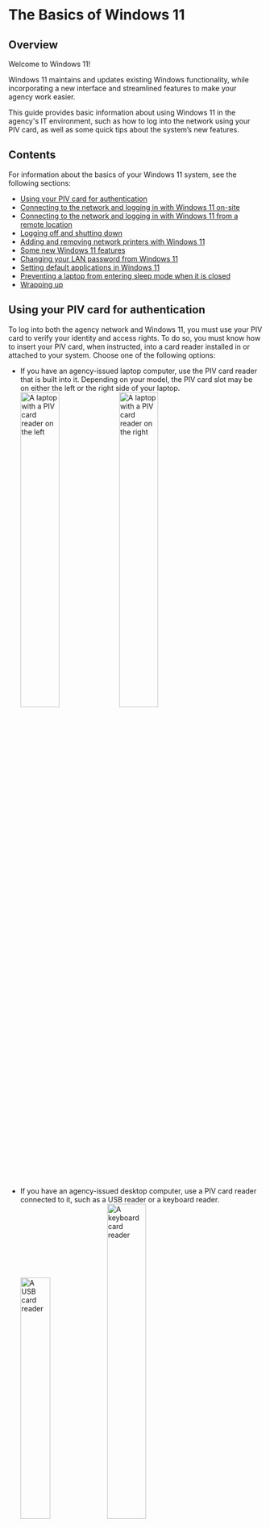 # The Basics of Windows 11
## Overview
Welcome to Windows 11!

Windows 11 maintains and updates existing Windows functionality, while incorporating a new interface and streamlined features to make your agency work easier.

This guide provides basic information about using Windows 11 in the agency's IT environment, such as how to log into the network using your PIV card, as well as some quick tips about the system’s new features.

## Contents
For information about the basics of your Windows 11 system, see the following sections:
- [Using your PIV card for authentication](https://github.com/kgulotta/Kenneth-Gulotta-Portfolio/blob/main/02-Basics-of-Windows-11.md#using-your-piv-card-for-authentication)
- [Connecting to the network and logging in with Windows 11 on-site](https://github.com/kgulotta/Kenneth-Gulotta-Portfolio/blob/main/02-Basics-of-Windows-11.md#connecting-to-the-network-and-logging-in-with-windows-11-on-site)
- [Connecting to the network and logging in with Windows 11 from a remote location](https://github.com/kgulotta/Kenneth-Gulotta-Portfolio/blob/main/02-Basics-of-Windows-11.md#connecting-to-the-network-and-logging-in-with-windows-11-from-a-remote-location)
- [Logging off and shutting down](https://github.com/kgulotta/Kenneth-Gulotta-Portfolio/blob/main/02-Basics-of-Windows-11.md#logging-off-and-shutting-down)
- [Adding and removing network printers with Windows 11](https://github.com/kgulotta/Kenneth-Gulotta-Portfolio/blob/main/02-Basics-of-Windows-11.md#adding-and-removing-network-printers-with-windows-11)
- [Some new Windows 11 features](https://github.com/kgulotta/Kenneth-Gulotta-Portfolio/blob/main/02-Basics-of-Windows-11.md#some-new-windows-11-features)
- [Changing your LAN password from Windows 11](https://github.com/kgulotta/Kenneth-Gulotta-Portfolio/blob/main/02-Basics-of-Windows-11.md#changing-your-lan-password-from-windows-11)
- [Setting default applications in Windows 11](https://github.com/kgulotta/Kenneth-Gulotta-Portfolio/blob/main/02-Basics-of-Windows-11.md#setting-default-applications-in-windows-11)
- [Preventing a laptop from entering sleep mode when it is closed](https://github.com/kgulotta/Kenneth-Gulotta-Portfolio/blob/main/02-Basics-of-Windows-11.md#preventing-a-laptop-from-entering-sleep-mode-when-it-is-closed)
- [Wrapping up](https://github.com/kgulotta/Kenneth-Gulotta-Portfolio/blob/main/02-Basics-of-Windows-11.md#wrapping-up)  

## Using your PIV card for authentication
To log into both the agency network and Windows 11, you must use your PIV card to verify your identity and access rights. To do so, you must know how to insert your PIV card, when instructed, into a card reader installed in or attached to your system. Choose one of the following options:
- If you have an agency-issued laptop computer, use the PIV card reader that is built into it. Depending on your model, the PIV card slot may be on either the left or the right side of your laptop.  
  <img src="https://github.com/kgulotta/Kenneth-Gulotta-Portfolio/blob/main/Graphics/Basics-Windows-11/01-laptop-left-side.jpeg" alt="A laptop with a PIV card reader on the left" style="width:40%; height:auto;">
  <img src="https://github.com/kgulotta/Kenneth-Gulotta-Portfolio/blob/main/Graphics/Basics-Windows-11/02-laptop-right-side.jpeg" alt="A laptop with a PIV card reader on the right" style="width:40%; height:auto;">
  
- If you have an agency-issued desktop computer, use a PIV card reader connected to it, such as a USB reader
or a keyboard reader.  
  <img src="https://github.com/kgulotta/Kenneth-Gulotta-Portfolio/blob/main/Graphics/Basics-Windows-11/03-usb-card-reader.jpeg" alt="A USB card reader" style="width:35%; height:auto;">
  <img src="https://github.com/kgulotta/Kenneth-Gulotta-Portfolio/blob/main/Graphics/Basics-Windows-11/04-keyboard-card-reader.jpeg" alt="A keyboard card reader" style="width:40%; height:auto;">
  
## Connecting to the network and logging in with Windows 11 on-site
If you are logging into your system on-site at your agency, and it is connected by cable to the agency Local Area Network (LAN), you can log directly into Windows on it. To do so, perform the following steps:

1. Ensure that your computer is completely shut down. Then, insert your PIV card into your system’s card reader. For information, see the [“Using Your PIV Card for Authentication”](https://github.com/kgulotta/Kenneth-Gulotta-Portfolio/blob/main/02-Basics-of-Windows-11.md#using-your-piv-card-for-authentication) section.
2. Turn your computer on.
3. At the Windows opening screen, press the **CTRL-ALT-DELETE** key combination to continue.
4. At the agency “Notice to Users,” click the **OK** button.  
  <img src="https://github.com/kgulotta/Kenneth-Gulotta-Portfolio/blob/main/Graphics/Basics-Windows-11/06-notice-to-users.jpeg" alt="The agency Notice to Users" style="width:30%; height:auto;">
  
5. At the “Other user” screen, click the **Sign-in options** link.  
  <img src="https://github.com/kgulotta/Kenneth-Gulotta-Portfolio/blob/main/Graphics/Basics-Windows-11/07-sign-in-options-link.jpeg" alt="An arrow pointing at the 'Sign-in options' link" style="width:30%; height:auto;">

6. If necessary, select the **Smart card** icon that accesses your federal identification number when you click it.
  > :memo: **Note:** Do **not** select the **Smart card** icon that accesses your LAN username when you click it, if one is present.  
  <img src="https://github.com/kgulotta/Kenneth-Gulotta-Portfolio/blob/main/Graphics/Basics-Windows-11/08-smart-card-icon.jpeg" alt="An arrow pointing at the 'Smart card' icon" style="width:38%; height:auto;">

7. Wait while the system reads your PIV card.

8. At the “Smart card sign-in” prompt, type your PIV PIN in the “PIN” field, and then either click the arrow button or press the **ENTER** key.
  > :memo: **Note:** Leave the “Username hint” field blank.
  <img src="https://github.com/kgulotta/Kenneth-Gulotta-Portfolio/blob/main/Graphics/Basics-Windows-11/09-smart-card-sign-in-prompt.jpeg" alt="An arrow pointing at the 'Smart card' icon" style="width:30%; height:auto;">  

9. Wait while the system completes the Windows login process and presents the Windows desktop screen.

## Connecting to the network and logging in with Windows 11 from a remote location
If you are logging in from a remote location, and you need to access the agency’s network resources, you must log into the agency's Virtual Private Network (VPN) as well as Windows 11. To do so, perform the following steps:

1. Ensure that your computer is completely shut down. Then, insert your PIV card into your system’s card reader. For information, see the [“Using Your PIV Card for Authentication”](https://github.com/kgulotta/Kenneth-Gulotta-Portfolio/blob/main/02-Basics-of-Windows-11.md#using-your-piv-card-for-authentication) section.
2. Turn your computer on.
3. At the Windows opening screen, press the **CTRL-ALT-DELETE** key combination to continue.
4. At the agency “Notice to Users,” click the **OK** button.  
  <img src="https://github.com/kgulotta/Kenneth-Gulotta-Portfolio/blob/main/Graphics/Basics-Windows-11/11-notice-to-users.jpeg" alt="The agency Notice to Users" style="width:30%; height:auto;">

5. If you need to connect your computer to wireless to access the Internet, do so by clicking the wireless network button in the lower-right corner of the Windows 11 system tray and following the connection prompts.  
  > :memo: **Note:** You must connect your computer to the Internet in order to access the agency's network.  
  <img src="https://github.com/kgulotta/Kenneth-Gulotta-Portfolio/blob/main/Graphics/Basics-Windows-11/12-wireless-icon.jpeg" alt="The wireless network button on the desktop screen" style="width:38%; height:auto;">

6. After your system connects to the Internet, click the **Network sign-in** button in the lower-right corner of the system tray.
  <img src="https://github.com/kgulotta/Kenneth-Gulotta-Portfolio/blob/main/Graphics/Basics-Windows-11/13-network-sign-in-icon.jpeg" alt="The 'Network sign-in' button on the desktop screen" style="width:38%; height:auto;">

  > :memo: **Note:** If the system does not present the “VPN: Ready to connect” prompt in the next step, choose one of the following options:
  > * To continue attempting to sign into the network, click the **Cancel** button, wait a few seconds, and click the **Network sign-in** button again. To ensure that you have full access to resources or if you have been instructed to perform a software upgrade, you should log into the VPN before you log into Windows.  
  > * To skip the network sign-in and log directly into Windows, click the **Cancel** button and go to Step 11.  

7. At the “VPN: Ready to connect” prompt, click the **Connect** button, if necessary.  
  <img src="https://github.com/kgulotta/Kenneth-Gulotta-Portfolio/blob/main/Graphics/Basics-Windows-11/14-ready-to-connect-prompt.jpeg" alt="The 'VPN: Ready to connect' prompt" style="width:38%; height:auto;">  

8. At the “Please enter your PIN” prompt, type your PIV PIN in the “PIN” field and click the **OK** button.
  <img src="https://github.com/kgulotta/Kenneth-Gulotta-Portfolio/blob/main/Graphics/Basics-Windows-11/15-PIN-prompt.jpeg" alt="The 'Please enter your PIN' prompt" style="width:38%; height:auto;">  

9. At the “Your client certificate will be used for authentication” prompt, ensure that the "Group" drop-down field is set to the **PIV-AUTH** option and click the **OK** button.
  <img src="https://github.com/kgulotta/Kenneth-Gulotta-Portfolio/blob/main/Graphics/Basics-Windows-11/16-client-cert-prompt.jpeg" alt="The client certificate prompt" style="width:35%; height:auto;">

10. Wait while the system completes the VPN login process.
  > :memo: **Note:** If the system does not present the “Other user” screen with the **Sign-in options** button that is listed in the next step, click the **Cancel** button to access it. 

11. At the “Other user” screen, click the **Sign-in options** link.  
  <img src="https://github.com/kgulotta/Kenneth-Gulotta-Portfolio/blob/main/Graphics/Basics-Windows-11/07-sign-in-options-link.jpeg" alt="An arrow pointing at the 'Sign-in options' link" style="width:30%; height:auto;">

12. If necessary, select the **Smart card** icon that accesses your federal identification number when you click it.
  > :memo: **Note:** Do **not** select the **Smart card** icon that accesses your LAN username when you click it, if one is present.  
  <img src="https://github.com/kgulotta/Kenneth-Gulotta-Portfolio/blob/main/Graphics/Basics-Windows-11/08-smart-card-icon.jpeg" alt="An arrow pointing at the 'Smart card' icon" style="width:38%; height:auto;">

13. Wait while the system reads your PIV card.

14. At the “Smart card sign-in” prompt, type your PIV PIN in the “PIN” field, and then either click the arrow button or press the **ENTER** key.
  > :memo: **Note:** Leave the “Username hint” field blank.
  <img src="https://github.com/kgulotta/Kenneth-Gulotta-Portfolio/blob/main/Graphics/Basics-Windows-11/09-smart-card-sign-in-prompt.jpeg" alt="An arrow pointing at the 'Smart card' icon" style="width:30%; height:auto;">  

15. Wait while the system completes the Windows login process and presents the Windows desktop screen.  
  > :memo: **Note:** If you did not log into the VPN, Windows 11 will prompt you to do so now. To respond to the prompts, use the information in Steps 7 and 8.

## Logging off and shutting down
When you are done working, save and close all applications. Then, turn off your laptop. To do so, click the Windows "start" button at the bottom of your desktop screen, click the **Power** icon at the lower-right corner of the "start" menu, and select the **Shut down** option from the resulting menu.  

  <img src="https://github.com/kgulotta/Kenneth-Gulotta-Portfolio/blob/main/Graphics/Basics-Windows-11/20-shut-down-option.jpeg" alt="The 'Shut down' option in the Windows 'start' menu" style="width:35%; height:auto;">  

## Adding and removing network printers with Windows 11
The agency maintains network printers that you can access with your system, as long as you have the necessary permissions.  
To use a printer, you must add it to your system. When a printer is no longer available, you should remove it from your system.  
  > :memo: **Note:** When the agency upgrades its network printers, you may have to add the new printer listings and delete the old ones.

For information on adding and removing printers, see the following sections:
- [Adding a network printer](https://github.com/kgulotta/Kenneth-Gulotta-Portfolio/blob/main/02-Basics-of-Windows-11.md#adding-a-network-printer)
- [Removing a network printer](https://github.com/kgulotta/Kenneth-Gulotta-Portfolio/blob/main/02-Basics-of-Windows-11.md#removing-a-network-printer)

### Adding a network printer
To add a network printer, perform the following steps:  

1. Access the “Run” function. To do so, click the magnifying glass icon in the desktop tray (if necessary), type **run** in the “Type here to search” field, and then select the **Run** app from the resulting list.  
  <img src="https://github.com/kgulotta/Kenneth-Gulotta-Portfolio/blob/main/Graphics/Basics-Windows-11/21-access-Run.jpeg" alt="The 'Run' app in the Windows search results" style="width:35%; height:auto;">  

2. At the "Run" window, type the server name associated with your desired printer's location in the "Open" field and click the **OK** button.
  > :memo: **Note:** You can choose from the following server name options:
  > - If your printer is at Site One, type **`\\SITE01-PRNTRS`** in the "Open" field.  
  > - If your printer is at Site Two, type **`\\SITE02-PRNTRS`** in the "Open" field.
  > - If your printer is at Site Three, type **`\\SITE03-PRNTRS`** in the "Open" field.

  <img src="https://github.com/kgulotta/Kenneth-Gulotta-Portfolio/blob/main/Graphics/Basics-Windows-11/22-enter-printer-server.jpeg" alt="The 'Run' window" style="width:30%; height:auto;">  

3. At the resulting list of printers, scroll to the one you want to add and double-click it.  
  <img src="https://github.com/kgulotta/Kenneth-Gulotta-Portfolio/blob/main/Graphics/Basics-Windows-11/23-available-printers.jpeg" alt="List of available printers on a server" style="width:35%; height:auto;">  

4. Wait for Windows to locate and install the driver for the printer. When the system finishes adding the printer, it presents its status window.  
  <img src="https://github.com/kgulotta/Kenneth-Gulotta-Portfolio/blob/main/Graphics/Basics-Windows-11/24-printer-status-window.jpeg" alt="The printer status window" style="width:35%; height:auto;">

  > :memo: **Note:** The time needed for this process can vary, depending on your system configuration and connection speed. It may take several minutes.  

### Removing a network printer
To remove a network printer, perform the following steps:  

1. Click the Windows “start” button, and then click the **Settings** icon.  
  <img src="https://github.com/kgulotta/Kenneth-Gulotta-Portfolio/blob/main/Graphics/Basics-Windows-11/25-access-Settings.jpeg" alt="The Windows start menu and Settings icon" style="width:35%; height:auto;">  

2. In the “Settings” window, select the **Bluetooth & devices** option in the left-hand column, and then select the **Printers & scanners** option in the right-hand pane.
  <img src="https://github.com/kgulotta/Kenneth-Gulotta-Portfolio/blob/main/Graphics/Basics-Windows-11/26-select-Printers-Scanners.jpeg" alt="The 'Bluetooth & devices' Settings window" style="width:35%; height:auto;">

  > :memo: **Note:** If the option does not appear, drag a corner of the “Settings” window to expand it and access all its panels.

3. In the right-hand pane, click the listing for the printer that you want to remove.  
  <img src="https://github.com/kgulotta/Kenneth-Gulotta-Portfolio/blob/main/Graphics/Basics-Windows-11/27-active-printers.jpeg" alt="The 'Printers & scanners' window" style="width:35%; height:auto;">  

4. Click the **Remove** button next to the printer listing.  
  <img src="https://github.com/kgulotta/Kenneth-Gulotta-Portfolio/blob/main/Graphics/Basics-Windows-11/28-printer-remove-button.jpeg" alt="The 'Remove' button next to a printer listing" style="width:35%; height:auto;">  

5. Click the **Yes** button at the confirmation prompt.
  <img src="https://github.com/kgulotta/Kenneth-Gulotta-Portfolio/blob/main/Graphics/Basics-Windows-11/29-printer-remove-confirmation.jpeg" alt="The printer-removal confirmation prompt" style="width:35%; height:auto;">

## Some New Windows 11 Features
Windows 11 includes new navigational methods and functional enhancements to simplify how you access and interact with the tools you use most often. For information, see the following sections:  
- [The Windows 11 start menu](https://github.com/kgulotta/Kenneth-Gulotta-Portfolio/blob/main/02-Basics-of-Windows-11.md#the-windows-11-start-menu)
- [The Windows 11 taskbar](https://github.com/kgulotta/Kenneth-Gulotta-Portfolio/blob/main/02-Basics-of-Windows-11.md#the-windows-11-taskbar)
- [Changes to the File Explorer interface](https://github.com/kgulotta/Kenneth-Gulotta-Portfolio/blob/main/02-Basics-of-Windows-11.md#changes-to-the-file-explorer-interface)

  > :memo: **Note:** For more detailed information about the features of Windows 11, see [the Microsoft Windows support site](https://support.microsoft.com/en-us).

### The Windows 11 Start menu
With Windows 11, you get a “start” menu interface that puts more of your apps and frequently-used items within easy reach.  

When you click the new “start” button in the taskbar, the system presents the extended menu—a panel of suggested applications and dedicated options. It includes access to:
- The “search” field.
- Your pinned apps. The menu includes a default set, but you can change the order of the apps and choose apps to pin. You can also click the **All apps** button to access your full menu of applications.
- Recommended files that you have recently accessed. You can click the **More** button to see additional files.
- The **Power** button, which provides access to shutdown options.

  <img src="https://github.com/kgulotta/Kenneth-Gulotta-Portfolio/blob/main/Graphics/Basics-Windows-11/30-start-menu.jpeg" alt="The Windows 11 start menu" style="width:50%; height:auto;">  

To change the order of the pinned apps, click and drag the app that you want to move, and then release it in its new location.  

  <img src="https://github.com/kgulotta/Kenneth-Gulotta-Portfolio/blob/main/Graphics/Basics-Windows-11/31-start-menu-pinned-apps.jpeg" alt="A Windows 11 pinned app being moved to a new location in the Start menu" style="width:35%; height:auto;">  

To pin an additional app, search for it or locate it in the “All apps” list. Right-click it, and then choose the **Pin to Start** option from the resulting pop-up menu.  

  <img src="https://github.com/kgulotta/Kenneth-Gulotta-Portfolio/blob/main/Graphics/Basics-Windows-11/32-pin-to-start-option.jpeg" alt="The 'Pin to Start' option" style="width:40%; height:auto;">  

### The Windows 11 taskbar
The Windows 11 taskbar gives you access to all the applications, settings, and files on your system. The new version is streamlined for easy access and centered in your system tray by default.  

The basic taskbar provides icons that enable you to access:
- The “start” menu.
- The “Search” interface.
- The “Task View” functions, which enable you to choose or create different desktops for managing specific sets of tasks or jobs.
- File Explorer.
- Microsoft Edge.  

  <img src="https://github.com/kgulotta/Kenneth-Gulotta-Portfolio/blob/main/Graphics/Basics-Windows-11/33-labelled-Win11-taskbar.jpeg" alt="The labelled Windows 11 taskbar" style="width:40%; height:auto;">  

The agency configures your laptop to align your taskbar to the left the first time you log into Windows 11. The automatic alignment process may take a few minutes. You can also manually change the alignment of your taskbar. To do so, perform the following steps:  

1. Right-click an empty space on the taskbar and select the **Taskbar settings** option from the resulting menu.
  <img src="https://github.com/kgulotta/Kenneth-Gulotta-Portfolio/blob/main/Graphics/Basics-Windows-11/34-taskbar-settings-option.jpeg" alt="The 'Taskbar settings' option" style="width:20%; height:auto;">  

2. Open the **Taskbar behaviors** section at the bottom of the resulting window. Then, click the **Taskbar alignment** drop-down menu and choose whether the taskbar should be aligned to the left or centered.
  <img src="https://github.com/kgulotta/Kenneth-Gulotta-Portfolio/blob/main/Graphics/Basics-Windows-11/35-taskbar-behaviors.jpeg" alt="The 'Taskbar alignment' drop-down menu" style="width:43%; height:auto;">

When you click the **Search** icon or field, you access a robust search interface that enables you to:  
- Enter terms to search for apps and tools on your system and the Internet.
- Access a list of your recent search results.
- Access sets of suggested search terms.
- Access a set of the top, most-searched apps.

  <img src="https://github.com/kgulotta/Kenneth-Gulotta-Portfolio/blob/main/Graphics/Basics-Windows-11/36-labelled-search-panel.jpeg" alt="The Windows 11 Search interface" style="width:43%; height:auto;">  

When you click the **Task View** icon, you access a simple interface for:  
- Creating new desktops that you can configure for specific tasks, choosing which applications you want to use as defaults.
- Choosing which of your available desktops to use.

  <img src="https://github.com/kgulotta/Kenneth-Gulotta-Portfolio/blob/main/Graphics/Basics-Windows-11/37-task-view-icon.jpeg" alt="The Windows 11 'Task View' icon" style="width:35%; height:auto;">  

You can also choose additional applications to include in your Windows 11 taskbar. To do so, search for the application or locate it in the “All apps” list. Right click it, select the **More** option from the resulting pop-up menu, and select the **Pin to taskbar** option.  

  <img src="https://github.com/kgulotta/Kenneth-Gulotta-Portfolio/blob/main/Graphics/Basics-Windows-11/38-pin-to-taskbar-option.jpeg" alt="The Windows 11 'Pin to taskbar' option" style="width:40%; height:auto;">  

### Changes to the File Explorer interface
In Windows 11, File Explorer includes the functions you know from past versions, but with a new, simplified interface. Rather than navigating a Ribbon and menu system, you can access most of the basic functions directly through icons at the top of the window.  

For example, each File Explorer window includes icons that enable you to:
- Cut files or folders in preparation to paste them somewhere else.
- Copy files or folders.
- Paste files or folders in your current location.
- Rename files or folders.
- Share files or folders with colleagues.
- Delete files or folders.
- Choose how items are sorted in your current window.
- Choose a different presentation method for the items in your current window.  

  <img src="https://github.com/kgulotta/Kenneth-Gulotta-Portfolio/blob/main/Graphics/Basics-Windows-11/39-labelled-File-Explorer-icons.jpeg" alt="The labelled File Explorer window" style="width:40%; height:auto;">  

To create new folders or files in your current window, click the **New** button in the upperleft corner, and then select an option from the resulting drop-down menu.  

  <img src="https://github.com/kgulotta/Kenneth-Gulotta-Portfolio/blob/main/Graphics/Basics-Windows-11/40-new-folders-files.jpeg" alt="The 'New' menu" style="width:40%; height:auto;">  

To access additional File Explorer commands, click the **More** button (the one that looks like an ellipsis) in the upper-right corner of the window, and then select an option from the resulting drop-down menu.  

  <img src="https://github.com/kgulotta/Kenneth-Gulotta-Portfolio/blob/main/Graphics/Basics-Windows-11/41-access-more-File-Explorer-commands.jpeg" alt="The 'More' menu" style="width:40%; height:auto;">  

## Changing your LAN password from Windows 11
On a regular basis, you will be prompted to change your agency network password—the Local Area Network (LAN) password that you use to log onto agency webmail and other network systems. To do so, perform the following steps:  

1. If necessary, turn on your computer and connect to the agency's network.
  > :memo: **Note:** In order to change your password, you must either connect directly to the Local Area Network (LAN) if you are on-site or connect to the Virtual Private Network (VPN) if you are off-site. For information, see the [“Connecting to the Network and Logging in with Windows 11 On-Site”](https://github.com/kgulotta/Kenneth-Gulotta-Portfolio/blob/main/02-Basics-of-Windows-11.md#connecting-to-the-network-and-logging-in-with-windows-11-on-site) and [“Connecting to the Network and Logging in with Windows 11 from a Remote Location”](https://github.com/kgulotta/Kenneth-Gulotta-Portfolio/blob/main/02-Basics-of-Windows-11.md#connecting-to-the-network-and-logging-in-with-windows-11-from-a-remote-location) sections.  

2. Press the **CTRL-ALT-DELETE** key combination.  
3. Click the **Change a password** option.
  <img src="https://github.com/kgulotta/Kenneth-Gulotta-Portfolio/blob/main/Graphics/Basics-Windows-11/42-change-password-option.jpeg" alt="The 'Change a password' option" style="width:35%; height:auto;">  

4. Ensure that the system is set to change the LAN password. To do so, click the **Sign-in options** link, if necessary, and then select the **Password** option (the icon shaped like a key).
  <img src="https://github.com/kgulotta/Kenneth-Gulotta-Portfolio/blob/main/Graphics/Basics-Windows-11/43-password-icon.jpeg" alt="The 'Password' option" style="width:30%; height:auto;">  

5. At the “Change a password” screen, enter your current password in the “Old password” field. Then, enter your new password in the "New password" and "Confirm password" fields. Finally, to submit the password change, either press the **ENTER** key or click the arrow button.
  <img src="https://github.com/kgulotta/Kenneth-Gulotta-Portfolio/blob/main/Graphics/Basics-Windows-11/44-change-password-screen.jpeg" alt="The 'Change a password' screen" style="width:40%; height:auto;">

  > :memo: **Note:** Your password must be at least eight characters long, and it must contain at least three of the following four character types: upper-case letters, lower-case letters, numbers, and special characters such as percent symbols or dollar signs. The system remembers your previous six passwords. You may not re-use a password until you have used at least six others.  

6. Wait while the system completes the password change. When it is done, click the **OK** button at the confirmation prompt.
  <img src="https://github.com/kgulotta/Kenneth-Gulotta-Portfolio/blob/main/Graphics/Basics-Windows-11/45-password-confirmation-prompt.jpeg" alt="The password confirmation prompt" style="width:20%; height:auto;">  

## Setting default applications in Windows 11
Agency laptops are typically configured to use default programs for specific tasks—for example, Microsoft Edge  is the default web browser and Adobe Reader is the  default PDF reader. However, you can manage your default  settings, configuring them for your specific work needs. To do so, perform the following steps:  

1. At the Windows 11 desktop screen, click the magnifying glass icon in the taskbar, if necessary. Then, type **default** in the "Type here to search field" and select the **Default apps** option from the list of possible matches.
  <img src="https://github.com/kgulotta/Kenneth-Gulotta-Portfolio/blob/main/Graphics/Basics-Windows-11/46-access-default-apps.jpeg" alt="The 'Default apps' option" style="width:40%; height:auto;">  

2. To set an application as your default (for example, to make Google Chrome your default web browser), locate and click the application in the list.
  <img src="https://github.com/kgulotta/Kenneth-Gulotta-Portfolio/blob/main/Graphics/Basics-Windows-11/47-default-apps-list.jpeg" alt="The 'Default apps' screen" style="width:50%; height:auto;">  

  > :memo: **Note:** If the “Default apps” list does not appear, drag a corner of the “Settings” window to expand it and access all its panels.  

3. Click the **Set default** button next to the prompt to make the application your default choice.
  <img src="https://github.com/kgulotta/Kenneth-Gulotta-Portfolio/blob/main/Graphics/Basics-Windows-11/48-set-default-button.jpeg" alt="The 'Set default' button" style="width:50%; height:auto;">  

You can also choose to set default apps by file type. To do so, perform the following steps:  

1. At the “Default apps” screen, scroll to the bottom of the list of apps, and then click the **Choose defaults by file type** option.
  <img src="https://github.com/kgulotta/Kenneth-Gulotta-Portfolio/blob/main/Graphics/Basics-Windows-11/49-choose-defaults-by-type-option.jpeg" alt="The 'Default apps' screen" style="width:50%; height:auto;">  

2. Locate and click the default for a file type (for example, PDFs) that you want to change.
  <img src="https://github.com/kgulotta/Kenneth-Gulotta-Portfolio/blob/main/Graphics/Basics-Windows-11/50-file-type-list.jpeg" alt="The list of file types" style="width:50%; height:auto;">  

3. Select your default application from the listed options and click the **Set default** button.
  <img src="https://github.com/kgulotta/Kenneth-Gulotta-Portfolio/blob/main/Graphics/Basics-Windows-11/51-default-select-prompt.jpeg" alt="The 'Select a default app' window" style="width:35%; height:auto;">

## Preventing a laptop from entering sleep mode when it is closed
In Windows 11, the default setting puts your laptop in sleep mode whenever you close it, even if you are connected to a dock and an external monitor. You can change this default setting to keep your laptop active when it is closed. To do so, perform the following steps:  

1. At the Windows 11 desktop screen, click the magnifying glass icon in the taskbar, if necessary. Then, type **control panel** in the "Type here to search field" and select the **Control Panel** option from the list of possible matches.
  <img src="https://github.com/kgulotta/Kenneth-Gulotta-Portfolio/blob/main/Graphics/Basics-Windows-11/52-access-Control-Panel.jpeg" alt="The 'Control Panel' option" style="width:40%; height:auto;">

2. Click the **Hardware and Sound** category in the “Control Panel” window.
  <img src="https://github.com/kgulotta/Kenneth-Gulotta-Portfolio/blob/main/Graphics/Basics-Windows-11/53-Control-Panel-categories.jpeg" alt="The 'Hardware and Sound' option" style="width:50%; height:auto;">

3. In the “Power Options” window, click the **Choose what closing the lid does** option.
  <img src="https://github.com/kgulotta/Kenneth-Gulotta-Portfolio/blob/main/Graphics/Basics-Windows-11/54-power-options-window.jpeg" alt="The 'Power options' window" style="width:50%; height:auto;">

4. In the “System Settings” window, click the drop-down menu button for the **When I close the lid setting** under the “Plugged in” column, and then select the **Do nothing** option.
  <img src="https://github.com/kgulotta/Kenneth-Gulotta-Portfolio/blob/main/Graphics/Basics-Windows-11/55-close-lid-options.jpeg" alt="The 'System Settings' window" style="width:50%; height:auto;">

5. Click the **Save changes** button and close any setup windows that are left open.
  <img src="https://github.com/kgulotta/Kenneth-Gulotta-Portfolio/blob/main/Graphics/Basics-Windows-11/56-save-system-settings-button.jpeg" alt="The 'Save changes' button" style="width:50%; height:auto;">

## Wrapping Up
Now that you have learned the basics of Windows 11, you are ready to use it. Just jump right in. If you want to study detailed information about Windows 11 and its applications, see [the Microsoft Windows support site](https://support.microsoft.com/en-us).  

If you experience any issues with your system, contact the Help Desk using the following information:
- By phone at 202-555-5555 (local) or 866-555-5555 (toll-free).
- By email at **HelpDesk@agency.gov**.
